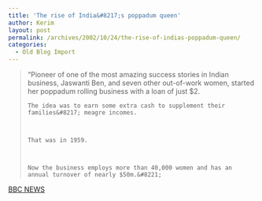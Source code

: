 ```yaml
---
title: 'The rise of India&#8217;s poppadum queen'
author: Kerim
layout: post
permalink: /archives/2002/10/24/the-rise-of-indias-poppadum-queen/
categories:
  - Old Blog Import
---
```


>   &#8220;Pioneer of one of the most amazing success stories in Indian business, Jaswanti Ben, and seven other out-of-work women, started her poppadum rolling business with a loan of just $2. 
>   
>   
>     The idea was to earn some extra cash to supplement their families&#8217; meagre incomes.
>   
>   
>   
>     That was in 1959.
>   
>   
>   
>     Now the business employs more than 40,000 women and has an annual turnover of nearly $50m.&#8221;
>   


<a href="http://news.bbc.co.uk/2/hi/business/2356495.stm" onclick="_gaq.push(['_trackEvent', 'outbound-article', 'http://news.bbc.co.uk/2/hi/business/2356495.stm', 'BBC NEWS']);" >BBC NEWS</a>

